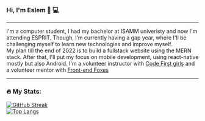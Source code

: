 ### Hi, I'm Eslem 👋 💻

<hr>
I'm a computer student, I had my bachelor at ISAMM univeristy and now I'm attending ESPRIT. Though, I’m currently having a gap year, where I'll be challenging myself to learn new technologies and improve myself.
<br>
My plan till the end of 2022 is to build a fullstack website using the MERN stack. After that, I'll put my focus on mobile development, using react-native mostly but also Android.
I'm a volunteer instructor with <a href='https://codefirstgirls.com/'> Code First girls</a> and a volunteer mentor with  <a href="https://frontendfoxes.school/ourschool">Front-end Foxes </a>
<hr>

### :fire: My Stats:

[![GitHub Streak](https://github-readme-streak-stats.herokuapp.com?user=EslemOuederni&theme=dark&hide_border=true)](https://git.io/streak-stats)
<br>
[![Top Langs](https://github-readme-stats.vercel.app/api/top-langs/?username=EslemOuederni&theme=dark)](https://github.com/anuraghazra/github-readme-stats)
